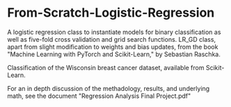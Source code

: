 # From-Scratch-Logistic-Regression

A logistic regression class to instantiate models for binary classification as well as five-fold cross validation and grid search functions. LR_GD class, apart from slight modification to weights and bias updates, from the book "Machine Learning with PyTorch and Scikit-Learn," by Sebastian Raschka.

Classification of the Wisconsin breast cancer dataset, available from Scikit-Learn.

For an in depth discussion of the methadology, results, and underlying math, see the document "Regression Analysis Final Project.pdf"
